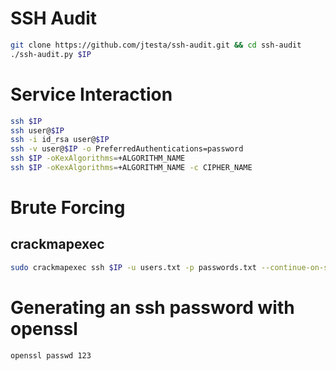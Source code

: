 # SSH Audit

```bash
git clone https://github.com/jtesta/ssh-audit.git && cd ssh-audit
./ssh-audit.py $IP
```

# Service Interaction

```bash
ssh $IP
ssh user@$IP
ssh -i id_rsa user@$IP
ssh -v user@$IP -o PreferredAuthentications=password
ssh $IP -oKexAlgorithms=+ALGORITHM_NAME
ssh $IP -oKexAlgorithms=+ALGORITHM_NAME -c CIPHER_NAME
```

# Brute Forcing
## crackmapexec

```bash
sudo crackmapexec ssh $IP -u users.txt -p passwords.txt --continue-on-success
```

# Generating an ssh password with openssl

```bash
openssl passwd 123
```